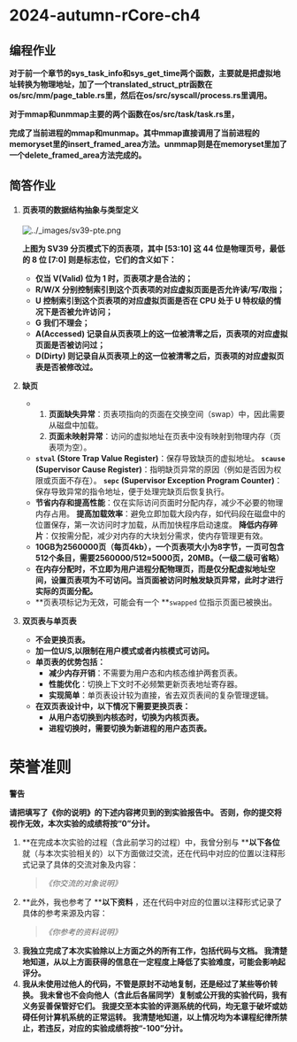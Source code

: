 
# 2024-autumn-rCore-ch4

## 编程作业

**对于前一个章节的sys_task_info和sys_get_time两个函数，主要就是把虚拟地址转换为物理地址，加了一个translated_struct_ptr函数在os/src/mm/page_table.rs里，然后在os/src/syscall/process.rs里调用。**

**对于mmap和unmmap主要的两个函数在os/src/task/task.rs里，**

**完成了当前进程的mmap和munmap。其中mmap直接调用了当前进程的memoryset里的insert_framed_area方法。unmmap则是在memoryset里加了一个delete_framed_area方法完成的。**

## 简答作业

1. #### 页表项的数据结构抽象与类型定义

   ![../_images/sv39-pte.png](https://learningos.cn/rCore-Camp-Guide-2024A/_images/sv39-pte.png)

   **上图为 SV39 分页模式下的页表项，其中 [53:10] 这 44 位是物理页号，最低的 8 位 [7:0] 则是标志位，它们的含义如下：**


   * **仅当 V(Valid) 位为 1 时，页表项才是合法的；**
   * **R/W/X 分别控制索引到这个页表项的对应虚拟页面是否允许读/写/取指；**
   * **U 控制索引到这个页表项的对应虚拟页面是否在 CPU 处于 U 特权级的情况下是否被允许访问；**
   * **G 我们不理会；**
   * **A(Accessed) 记录自从页表项上的这一位被清零之后，页表项的对应虚拟页面是否被访问过；**
   * **D(Dirty) 则记录自从页表项上的这一位被清零之后，页表项的对应虚拟页表是否被修改过。**
2. **缺页**

   * 1. **页面缺失异常**：页表项指向的页面在交换空间（swap）中，因此需要从磁盘中加载。
     2. **页面未映射异常**：访问的虚拟地址在页表中没有映射到物理内存（页表项为空）。
   * **`stval` (Store Trap Value Register)**：保存导致缺页的虚拟地址。
     **`scause` (Supervisor Cause Register)**：指明缺页异常的原因（例如是否因为权限或页面不存在）。
     **`sepc` (Supervisor Exception Program Counter)**：保存导致异常的指令地址，便于处理完缺页后恢复执行。
   * **节省内存和提高性能**：仅在实际访问页面时分配内存，减少不必要的物理内存占用。
     **提高加载效率**：避免立即加载大段内存，如代码段在磁盘中的位置保存，第一次访问时才加载，从而加快程序启动速度。
     **降低内存碎片**：仅按需分配，减少对内存的大块划分需求，使内存管理更有效。
   * **10GB为2560000页（每页4kb），一个页表项大小为8字节，一页可包含512个条目，需要2560000/512≈5000页，20MB。（一级二级可省略）**
   * **在内存分配时，不立即为用户进程分配物理页，而是仅分配虚拟地址空间，设置页表项为不可访问。当页面被访问时触发缺页异常，此时才进行实际的页面分配。**
   * **页表项标记为无效，可能会有一个 **`swapped` 位指示页面已被换出。
3. **双页表与单页表**

   * **不会更换页表。**
   * **加一位U/S,以限制在用户模式或者内核模式可访问。**
   * **单页表的优势包括：**
     * **减少内存开销**：不需要为用户态和内核态维护两套页表。
     * **性能优化**：切换上下文时不必频繁更新页表地址寄存器。
     * **实现简单**：单页表设计较为直接，省去双页表间的复杂管理逻辑。
   * **在双页表设计中，以下情况下需要更换页表：**
     * **从用户态切换到内核态时，切换为内核页表。**
     * **进程切换时，需要切换为新进程的用户态页表。**

# **荣誉准则**

**警告**

**请把填写了《你的说明》的下述内容拷贝到的到实验报告中。 否则，你的提交将视作无效，本次实验的成绩将按“0”分计。**

1. **在完成本次实验的过程（含此前学习的过程）中，我曾分别与 ****以下各位** 就（与本次实验相关的）以下方面做过交流，还在代码中对应的位置以注释形式记录了具体的交流对象及内容：
   > *《你交流的对象说明》*
   >
2. **此外，我也参考了 ****以下资料** ，还在代码中对应的位置以注释形式记录了具体的参考来源及内容：
   > *《你参考的资料说明》*
   >
3. **我独立完成了本次实验除以上方面之外的所有工作，包括代码与文档。 我清楚地知道，从以上方面获得的信息在一定程度上降低了实验难度，可能会影响起评分。**
4. **我从未使用过他人的代码，不管是原封不动地复制，还是经过了某些等价转换。 我未曾也不会向他人（含此后各届同学）复制或公开我的实验代码，我有义务妥善保管好它们。 我提交至本实验的评测系统的代码，均无意于破坏或妨碍任何计算机系统的正常运转。 我清楚地知道，以上情况均为本课程纪律所禁止，若违反，对应的实验成绩将按“-100”分计。**
